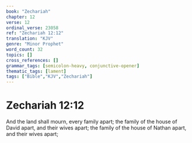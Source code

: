```yaml
---
book: "Zechariah"
chapter: 12
verse: 12
ordinal_verse: 23058
ref: "Zechariah 12:12"
translation: "KJV"
genre: "Minor Prophet"
word_count: 32
topics: []
cross_references: []
grammar_tags: [semicolon-heavy, conjunctive-opener]
thematic_tags: [lament]
tags: ["Bible","KJV","Zechariah"]
---
```


# Zechariah 12:12

And the land shall mourn, every family apart; the family of the house of David apart, and their wives apart; the family of the house of Nathan apart, and their wives apart;
